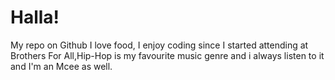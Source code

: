 # Halla!
My repo on Github
I love food, I enjoy coding since I started attending at Brothers For All,Hip-Hop is my favourite music genre and i always listen to it and I'm an Mcee as well.

